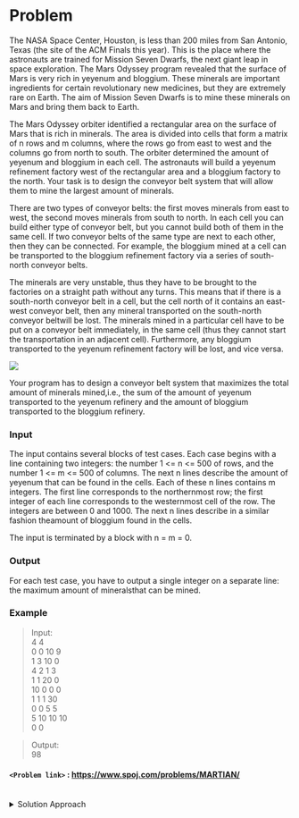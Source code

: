 # Problem
The NASA Space Center, Houston, is less than 200 miles from San Antonio, Texas (the site of the ACM Finals this year). This is the place where the astronauts are trained for Mission Seven Dwarfs, the next giant leap in space exploration. The Mars Odyssey program revealed that the surface of Mars is very rich in yeyenum and bloggium. These minerals are important ingredients for certain revolutionary new medicines, but they are extremely rare on Earth. The aim of Mission Seven Dwarfs is to mine these minerals on Mars and bring them back to Earth.

The Mars Odyssey orbiter identified a rectangular area on the surface of Mars that is rich in minerals. The area is divided into cells that form a matrix of n rows and m columns, where the rows go from east to west and the columns go from north to south. The orbiter determined the amount of yeyenum and bloggium in each cell. The astronauts will build a yeyenum refinement factory west of the rectangular area and a bloggium factory to the north. Your task is to design the conveyor belt system that will allow them to mine the largest amount of minerals.

There are two types of conveyor belts: the first moves minerals from east to west, the second moves minerals from south to north. In each cell you can build either type of conveyor belt, but you cannot build both of them in the same cell. If two conveyor belts of the same type are next to each other, then they can be connected. For example, the bloggium mined at a cell can be transported to the bloggium refinement factory via a series of south-north conveyor belts.

The minerals are very unstable, thus they have to be brought to the factories on a straight path without any turns. This means that if there is a south-north conveyor belt in a cell, but the cell north of it contains an east-west conveyor belt, then any mineral transported on the south-north conveyor beltwill be lost. The minerals mined in a particular cell have to be put on a conveyor belt immediately, in the same cell (thus they cannot start the transportation in an adjacent cell). Furthermore, any bloggium transported to the yeyenum refinement factory will be lost, and vice versa.

![](http://uploadfiles.nowcoder.com/probs/acm/poj_4130desc_0.jpg)

Your program has to design a conveyor belt system that maximizes the total amount of minerals mined,i.e., the sum of the amount of yeyenum transported to the yeyenum refinery and the amount of bloggium transported to the bloggium refinery.

### Input
The input contains several blocks of test cases. Each case begins with a line containing two integers: the number 1 <= n <= 500 of rows, and the number 1 <= m <= 500 of columns. The next n lines describe the amount of yeyenum that can be found in the cells. Each of these n lines contains m integers. The first line corresponds to the northernmost row; the first integer of each line corresponds to the westernmost cell of the row. The integers are between 0 and 1000. The next n lines describe in a similar fashion theamount of bloggium found in the cells.

The input is terminated by a block with n = m = 0.

### Output
For each test case, you have to output a single integer on a separate line: the maximum amount of mineralsthat can be mined.

### Example
>Input:<br/>
4 4<br/>
0 0 10 9<br/>
1 3 10 0<br/>
4 2 1 3 <br/>
1 1 20 0<br/>
10 0 0 0<br/>
1 1 1 30<br/>
0 0 5 5<br/>
5 10 10 10<br/>
0 0<br/>

>Output:<br/>
98<br/>

#### `<Problem link>` : <https://www.spoj.com/problems/MARTIAN/>
<br/>
<details>
  <summary>Solution Approach</summary>
  
  ######
  
   
  
  ### References
  
  ><br/>
  
</details>
